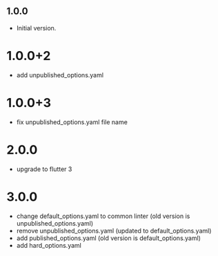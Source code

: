 ## 1.0.0

- Initial version.

# 1.0.0+2

- add unpublished_options.yaml

# 1.0.0+3

- fix unpublished_options.yaml file name

# 2.0.0

- upgrade to flutter 3

# 3.0.0

- change default_options.yaml to common linter (old version is unpublished_options.yaml)
- remove unpublished_options.yaml (updated to default_options.yaml)
- add published_options.yaml (old version is default_options.yaml)
- add hard_options.yaml
